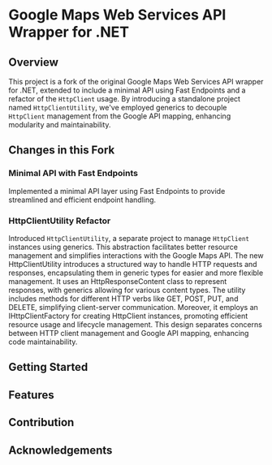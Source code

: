 # Google Maps Web Services API Wrapper for .NET

## Overview

This project is a fork of the original Google Maps Web Services API wrapper for .NET, extended to include a minimal API using Fast Endpoints and a refactor of the `HttpClient` usage. By introducing a standalone project named `HttpClientUtility`, we've employed generics to decouple `HttpClient` management from the Google API mapping, enhancing modularity and maintainability.

## Changes in this Fork

### **Minimal API with Fast Endpoints**

Implemented a minimal API layer using Fast Endpoints to provide streamlined and efficient endpoint handling.


### **HttpClientUtility Refactor**

Introduced `HttpClientUtility`, a separate project to manage `HttpClient` instances using generics. This abstraction facilitates better resource management and simplifies interactions with the Google Maps API.
The new HttpClientUtility introduces a structured way to handle HTTP requests and responses, encapsulating them in generic types for easier and more flexible management. It uses an HttpResponseContent<T> class to represent responses, with generics allowing for various content types. The utility includes methods for different HTTP verbs like GET, POST, PUT, and DELETE, simplifying client-server communication. Moreover, it employs an IHttpClientFactory for creating HttpClient instances, promoting efficient resource usage and lifecycle management. This design separates concerns between HTTP client management and Google API mapping, enhancing code maintainability.

## Getting Started


## Features


## Contribution


## Acknowledgements

